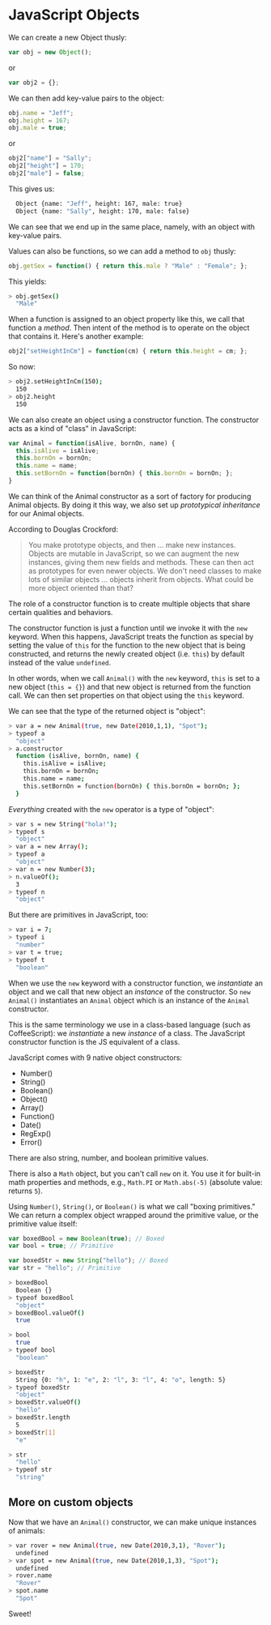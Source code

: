 # JavaScript Objects

We can create a new Object thusly:

```js
var obj = new Object();
```

or

```js
var obj2 = {};
```

We can then add key-value pairs to the object:

```js
obj.name = "Jeff";
obj.height = 167;
obj.male = true;
```

or

```js
obj2["name"] = "Sally";
obj2["height"] = 170;
obj2["male"] = false;
```

This gives us:

```sh
  Object {name: "Jeff", height: 167, male: true}
  Object {name: "Sally", height: 170, male: false}
```

We can see that we end up in the same place, namely, with an object with key-value pairs.

Values can also be functions, so we can add a method to `obj` thusly:

```js
obj.getSex = function() { return this.male ? "Male" : "Female"; };
```

This yields:

```sh
> obj.getSex()
  "Male"
```

When a function is assigned to an object property like this, we call that function a *method*. Then intent of the method is to operate on the object that contains it. Here's another example:

```js
obj2["setHeightInCm"] = function(cm) { return this.height = cm; };
```

So now:

```sh
> obj2.setHeightInCm(150);
  150
> obj2.height
  150
```

We can also create an object using a constructor function. The constructor acts as a kind of "class" in JavaScript:

```js
var Animal = function(isAlive, bornOn, name) {
  this.isAlive = isAlive;
  this.bornOn = bornOn;
  this.name = name;
  this.setBornOn = function(bornOn) { this.bornOn = bornOn; };
}
```

We can think of the Animal constructor as a sort of factory for producing Animal objects. By doing it this way, we also set up *prototypical inheritance* for our Animal objects.

According to Douglas Crockford:

> You make prototype objects, and then ... make new instances. Objects are mutable in JavaScript, so we can augment the new instances, giving them new fields and methods. These can then act as prototypes for even newer objects. We don't need classes to make lots of similar objects ... objects inherit from objects. What could be more object oriented than that?

The role of a constructor function is to create multiple objects that share certain qualities and behaviors.

The constructor function is just a function until we invoke it with the `new` keyword. When this happens, JavaScript treats the function as special by setting the value of `this` for the function to the new object that is being constructed, and returns the newly created object (i.e. `this`) by default instead of the value `undefined`.

In other words, when we call `Animal()` with the `new` keyword, `this` is set to a new object (`this = {}`) and that new object is returned from the function call. We can then set properties on that object using the `this` keyword.

We can see that the type of the returned object is "object":

```sh
> var a = new Animal(true, new Date(2010,1,1), "Spot");
> typeof a
  "object"
> a.constructor
  function (isAlive, bornOn, name) {
    this.isAlive = isAlive;
    this.bornOn = bornOn;
    this.name = name;
    this.setBornOn = function(bornOn) { this.bornOn = bornOn; };
  }
```

*Everything* created with the `new` operator is a type of "object":

```sh
> var s = new String("hola!");
> typeof s
  "object"
> var a = new Array();
> typeof a
  "object"
> var n = new Number(3);
> n.valueOf();
  3
> typeof n
  "object"
```

But there are primitives in JavaScript, too:

```sh
> var i = 7;
> typeof i
  "number"
> var t = true;
> typeof t
  "boolean"
```

When we use the `new` keyword with a constructor function, we *instantiate* an object and we call that new object an *instance* of the constructor. So `new Animal()` instantiates an `Animal` object which is an instance of the `Animal` constructor.

This is the same terminology we use in a class-based language (such as CoffeeScript): we *instantiate* a new *instance* of a class. The JavaScript constructor function is the JS equivalent of a class.

JavaScript comes with 9 native object constructors:

  * Number()
  * String()
  * Boolean()
  * Object()
  * Array()
  * Function()
  * Date()
  * RegExp()
  * Error()

There are also string, number, and boolean primitive values.

There is also a `Math` object, but you can't call `new` on it. You use it for built-in math properties and methods, e.g., `Math.PI` or `Math.abs(-5)` (absolute value: returns `5`).

Using `Number()`, `String()`, or `Boolean()` is what we call "boxing primitives." We can return a complex object wrapped around the primitive value, or the primitive value itself:

```js
var boxedBool = new Boolean(true); // Boxed
var bool = true; // Primitive

var boxedStr = new String("hello"); // Boxed
var str = "hello"; // Primitive
```

```sh
> boxedBool
  Boolean {}
> typeof boxedBool
  "object"
> boxedBool.valueOf()
  true

> bool
  true
> typeof bool
  "boolean"

> boxedStr
  String {0: "h", 1: "e", 2: "l", 3: "l", 4: "o", length: 5}
> typeof boxedStr
  "object"
> boxedStr.valueOf()
  "hello"
> boxedStr.length
  5
> boxedStr[1]
  "e"

> str
  "hello"
> typeof str
  "string"
```

## More on custom objects

Now that we have an `Animal()` constructor, we can make unique instances of animals:

```sh
> var rover = new Animal(true, new Date(2010,3,1), "Rover");
  undefined
> var spot = new Animal(true, new Date(2010,1,3), "Spot");
  undefined
> rover.name
  "Rover"
> spot.name
  "Spot"
```

Sweet!
